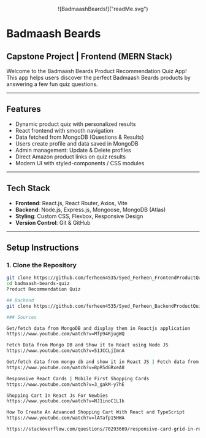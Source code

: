 <p align="center">
![BadmaashBeards!]("readMe.svg")
  
</p>

# Badmaash Beards 
## Capstone Project | Frontend (MERN Stack)

Welcome to the Badmaash Beards Product Recommendation Quiz App!  
This app helps users discover the perfect Badmaash Beards products by answering a few fun quiz questions.

---

##  Features
-  Dynamic product quiz with personalized results
-  React frontend with smooth navigation
-  Data fetched from MongoDB (Questions & Results)
-  Users create profile and data saved in MongoDB
-  Admin management: Update & Delete profiles
-  Direct Amazon product links on quiz results
-  Modern UI with styled-components / CSS modules

---

## Tech Stack
- **Frontend**: React.js, React Router, Axios, Vite
- **Backend**: Node.js, Express.js, Mongoose, MongoDB (Atlas)
- **Styling**: Custom CSS, Flexbox, Responsive Design
- **Version Control**: Git & GitHub

---

## Setup Instructions

### 1. Clone the Repository
```bash
git clone https://github.com/ferheen4535/Syed_Ferheen_FrontendProductQuizApp_Capstone
cd badmaash-beards-quiz
Product Recommendation Quiz

## Backend
git clone https://github.com/ferheen4535/Syed_Ferheen_BackendProductQuizApp_Capstone

### Sources

Get/fetch data from MongoDB and display them in Reactjs application
https://www.youtube.com/watch?v=Mfp94RjugWQ

Fetch Data from Mongo DB and Show it to React using Node JS
https://www.youtube.com/watch?v=51JCCLjImnA

Get/fetch data from mongo db and show it in React JS | Fetch data from mongo | CRUD Mongo Db
https://www.youtube.com/watch?v=BpR5dGRxeA8

Responsive React Cards | Mobile First Shopping Cards
https://www.youtube.com/watch?v=3_gakM-y7hE

Shopping Cart In React Js For Newbies
https://www.youtube.com/watch?v=NJ1inoC1L1k

How To Create An Advanced Shopping Cart With React and TypeScript
https://www.youtube.com/watch?v=lATafp15HWA

https://stackoverflow.com/questions/70293669/responsive-card-grid-in-react